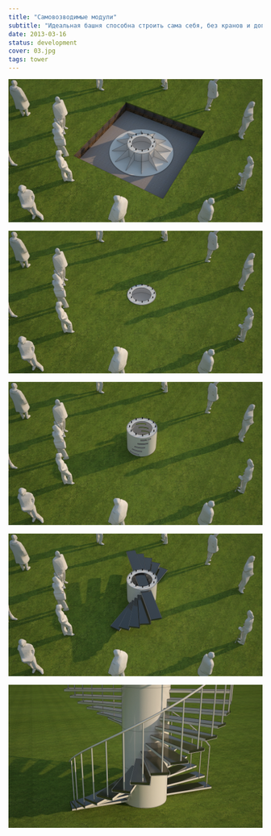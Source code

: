 ```yaml
---
title: "Самовозводимые модули"
subtitle: "Идеальная башня способна строить сама себя, без кранов и дополнительных подъемников."
date: 2013-03-16
status: development
cover: 03.jpg
tags: tower
---
```


![](./03.jpg)

![](./04.jpg)

![](./05.jpg)

![](./06.jpg)

![](./08-1.jpg)
